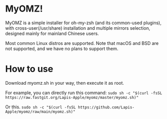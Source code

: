 # MyOMZ!
MyOMZ is a simple installer for oh-my-zsh (and its common-used plugins), 
with cross-user(/usr/share) installation and multiple mirrors selection, designed mainly for mainland Chinese users.

Most common Linux distros are supported. Note that macOS and BSD are not supported, and we have no plans to support them.

# How to use
Download myomz.sh in your way, then execute it as root.

For example, you can directly run this command: `sudo sh -c "$(curl -fsSL https://raw.fastgit.org/Lapis-Apple/myomz/master/myomz.sh)"`

Or this. `sudo sh -c "$(curl -fsSL https://github.com/Lapis-Apple/myomz/raw/main/myomz.sh)"`
